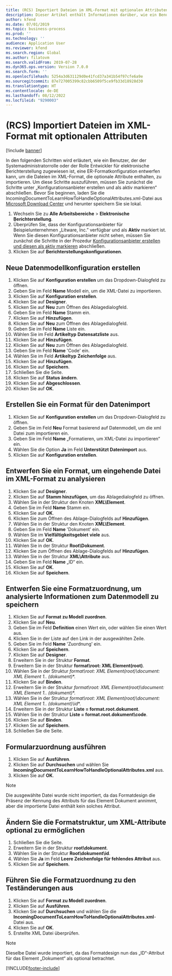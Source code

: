 ```yaml
---
title: (RCS) Importiert Dateien im XML-Format mit optionalen Attributen
description: Dieser Artikel enthält Informationen darüber, wie ein Benutzer ER-Formatkonfiguration entwerfen kann, um Dateien im XML-Format mit optionalen Attributen zu importieren.
author: kfend
ms.date: 07/01/2019
ms.topic: business-process
ms.prod: ''
ms.technology: ''
audience: Application User
ms.reviewer: kfend
ms.search.region: Global
ms.author: filatovm
ms.search.validFrom: 2019-07-28
ms.dyn365.ops.version: Version 7.0.0
ms.search.form: ''
ms.openlocfilehash: 5254a3d631129d0e41fcd37a341b54f97cfe6a9e
ms.sourcegitcommit: 87e727005399c82cbb6509f5ce9fb33d18928d30
ms.translationtype: HT
ms.contentlocale: de-DE
ms.lasthandoff: 08/12/2022
ms.locfileid: "9290003"
---
```

# <a name="rcs-import-files-in-xml-format-with-optional-attributes"></a>(RCS) Importiert Dateien im XML-Format mit optionalen Attributen

[!include [banner](../../includes/banner.md)]

In den folgenden Schritten wird erläutert, wie ein Benutzer, der der Systemadministratorrolle oder der Rolle Entwickler für elektronische Berichterstellung zugewiesen ist, eine ER-Formatkonfiguration entwerfen kann, um die Dateien im XML-Format, die optionale Attribute enthalten, zu importieren. Um diese Schritte auszuführen, müssen Sie zunächst die Schritte unter „Konfigurationsanbieter erstellen und als aktiv markieren“ abschließen. Bevor Sie beginnen, laden Sie die IncomingDocumentToLearnHowToHandleOptionalAttributes.xml-Datei aus [Microsoft Download Center](https://go.microsoft.com/fwlink/?linkid=874684) und herunter speichern Sie sie lokal.

1.    Wechseln Sie zu **Alle Arbeitsbereiche** > **Elektronische Berichterstellung**.
2.    Überprüfen Sie, dass der Konfigurationsanbieter für Beispielunternehmen „Litware, Inc.” verfügbar und als **Aktiv** markiert ist. Wenn Sie diesen Konfigurationsanbieter nicht sehen, müssen Sie zunächst die Schritte in der Prozedur [Konfigurationsanbieter erstellen und diesen als aktiv markieren](er-configuration-provider-mark-it-active-2016-11.md) abschließen.
3.    Klicken Sie auf **Berichterstellungskonfigurationen**.

## <a name="create-a-new-data-model-configuration"></a>Neue Datenmodellkonfiguration erstellen
1.    Klicken Sie auf **Konfiguration erstellen** um das Dropdown-Dialogfeld zu öffnen.
2.    Geben Sie im Feld **Name** Modell ein, um die XML-Datei zu importieren.
3.    Klicken Sie auf **Konfiguration erstellen**.
4.    Klicken Sie auf **Designer**.
5.    Klicken Sie auf **Neu** zum Öffnen des Ablagedialogfeld.
6.    Geben Sie im Feld **Name** Stamm ein.
7.    Klicken Sie auf **Hinzufügen**.
8.    Klicken Sie auf **Neu** zum Öffnen des Ablagedialogfeld.
9.    Geben Sie im Feld **Name** Liste ein.
10.    Wählen Sie im Feld **Artikeltyp** **Datensatzliste** aus.
11.    Klicken Sie auf **Hinzufügen**.
12.    Klicken Sie auf **Neu** zum Öffnen des Ablagedialogfeld.
13.    Geben Sie im Feld **Name** 'Code' ein.
14.    Wählen Sie im Feld **Artikeltyp** **Zeichenfolge** aus.
15.    Klicken Sie auf **Hinzufügen**.
16.    Klicken Sie auf **Speichern**.
17.    Schließen Sie die Seite.
18.    Klicken Sie auf **Status ändern**.
19.    Klicken Sie auf **Abgeschlossen**.
20.    Klicken Sie auf **OK**.

## <a name="create-a-format-for-data-import"></a>Erstellen Sie ein Format für den Datenimport
1.    Klicken Sie auf **Konfiguration erstellen** um das Dropdown-Dialogfeld zu öffnen.
2.    Geben Sie im Feld **Neu** Format basierend auf Datenmodell, um die xml Datei zum importieren ein.
3.    Geben Sie im Feld **Name** „Formatieren, um XML-Datei zu importieren“ ein.
4.    Wählen Sie die Option **Ja** im Feld **Unterstützt Datenimport** aus.
5.    Klicken Sie auf **Konfiguration erstellen**.

## <a name="design-a-format-to-parse-incoming-file-in-xml-format"></a>Entwerfen Sie ein Format, um eingehende Datei im XML-Format zu analysieren
1.    Klicken Sie auf **Designer**.
2.    Klicken Sie auf **Stamm hinzufügen**, um das Ablagedialogfeld zu öffnen.
3.    Wählen Sie in der Struktur den Knoten **XML\Element**.
4.    Geben Sie im Feld **Name** Stamm ein.
5.    Klicken Sie auf **OK**.
6.    Klicken Sie zum Öffnen des Ablage-Dialogfelds auf **Hinzufügen**.
7.    Wählen Sie in der Struktur den Knoten **XML\Element**.
8.    Geben Sie im Feld **Name** 'Dokument' ein.
9.    Wählen Sie im **Vielfältigkeitsgebiet** **viele** aus.
10.    Klicken Sie auf **OK**.
11.    Wählen Sie in der Struktur **Root\Dokument**.
12.    Klicken Sie zum Öffnen des Ablage-Dialogfelds auf **Hinzufügen**.
13.    Wählen Sie in der Struktur **XML\Attribute** aus.
14.    Geben Sie im Feld **Name** „ID“ ein.
15.    Klicken Sie auf **OK**.
16.    Klicken Sie auf **Speichern**.

## <a name="design-a-format-mapping-to-save-parsed-information-to-data-model"></a>Entwerfen Sie eine Formatzuordnung, um analysierte Informationen zum Datenmodell zu speichern
1. Klicken Sie auf **Format zu Modell zuordnen**.
2. Klicken Sie auf **Neu**.
3. Geben Sie im Feld **Definition** einen Wert ein, oder wählen Sie einen Wert aus.
4. Klicken Sie in der Liste auf den Link in der ausgewählten Zeile.
5. Geben Sie im Feld **Name** 'Zuordnung' ein.
6. Klicken Sie auf **Speichern**.
7. Klicken Sie auf **Designer**.
8. Erweitern Sie in der Struktur **Format**.
9. Erweitern Sie in der Struktur **format\root: XML Element(root)**.
10.    Wählen Sie in der Struktur **format\root: XML Element(root)\document: XML Element 1..* (dokument)**.
11.    Klicken Sie auf **Binden**.
12.    Erweitern Sie in der Struktur **format\root: XML Element(root)\document: XML Element 1..* (dokument)**.
13.    Wählen Sie in der Struktur **format\root: XML Element(root)\document: XML Element 1..* (dokument)\id**.
14.    Erweitern Sie in der Struktur **Liste = format.root.dokument**.
15.    Wählen Sie in der Struktur **Liste = format.root.dokument\code**.
16.    Klicken Sie auf **Binden**.
17.    Klicken Sie auf **Speichern**.
18.    Schließen Sie die Seite.
 
## <a name="run-format-mapping"></a>Formularzuordnung ausführen
1. Klicken Sie auf **Ausführen**.
2. Klicken Sie auf **Durchsuchen** und wählen Sie **IncomingDocumentToLearnHowToHandleOptionalAttributes.xml** aus.
3. Klicken Sie auf **OK**.

> [!NOTE]
> Die ausgewählte Datei wurde nicht importiert, da das Formatdesign die Präsenz der Kennung des Attributs für das Element Dokument annimmt, aber die importierte Datei enthält kein solches Attribut.

## <a name="modify-format-structure-to-handle-xml-attribute-as-optional"></a>Ändern Sie die Formatstruktur, um XML-Attribute optional zu ermöglichen
1. Schließen Sie die Seite.
2. Erweitern Sie in der Struktur **root\dokument**.
3. Wählen Sie in der Struktur **Root\dokument\id**.
4. Wählen Sie **Ja** im Feld **Leere Zeichenfolge für fehlendes Attribut** aus.
5. Klicken Sie auf **Speichern**.
 
## <a name="run-format-mapping-to-test-changes"></a>Führen Sie die Formatzuordnung zu den Teständerungen aus
1. Klicken Sie auf **Format zu Modell zuordnen**.
2. Klicken Sie auf **Ausführen**.
3. Klicken Sie auf **Durchsuchen** und wählen Sie die **IncomingDocumentToLearnHowToHandleOptionalAttributes.xml**-Datei aus.
4. Klicken Sie auf **OK**.
5. Erstellte XML Datei überprüfen. 

> [!NOTE]
> Dieselbe Datei wurde importiert, da das Formatdesign nun das „ID“-Attribut für das Element „Dokument“ als optional betrachtet.


[!INCLUDE[footer-include](../../../../includes/footer-banner.md)]
